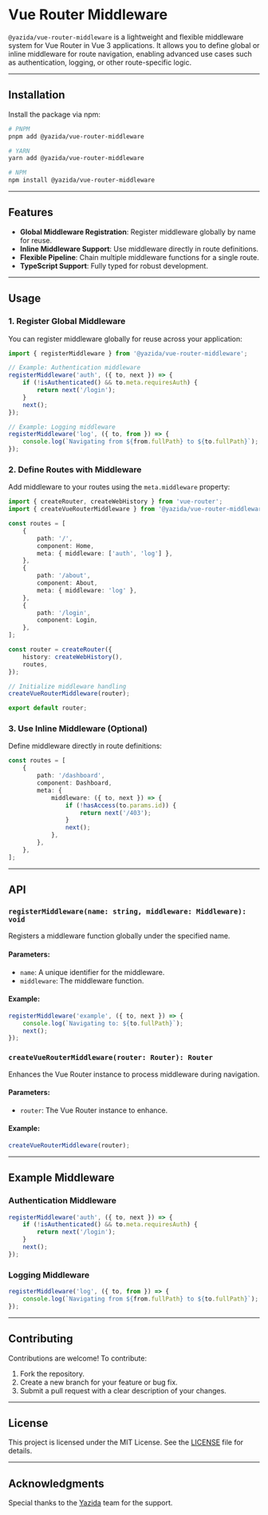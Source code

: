 # Vue Router Middleware

`@yazida/vue-router-middleware` is a lightweight and flexible middleware system for Vue Router in Vue 3 applications. It allows you to define global or inline middleware for route navigation, enabling advanced use cases such as authentication, logging, or other route-specific logic.

---

## Installation

Install the package via npm:

```bash
# PNPM
pnpm add @yazida/vue-router-middleware

# YARN
yarn add @yazida/vue-router-middleware

# NPM
npm install @yazida/vue-router-middleware
```

---

## Features

- **Global Middleware Registration**: Register middleware globally by name for reuse.
- **Inline Middleware Support**: Use middleware directly in route definitions.
- **Flexible Pipeline**: Chain multiple middleware functions for a single route.
- **TypeScript Support**: Fully typed for robust development.

---

## Usage

### 1. Register Global Middleware
You can register middleware globally for reuse across your application:

```typescript
import { registerMiddleware } from '@yazida/vue-router-middleware';

// Example: Authentication middleware
registerMiddleware('auth', ({ to, next }) => {
    if (!isAuthenticated() && to.meta.requiresAuth) {
        return next('/login');
    }
    next();
});

// Example: Logging middleware
registerMiddleware('log', ({ to, from }) => {
    console.log(`Navigating from ${from.fullPath} to ${to.fullPath}`);
});
```

### 2. Define Routes with Middleware
Add middleware to your routes using the `meta.middleware` property:

```typescript
import { createRouter, createWebHistory } from 'vue-router';
import { createVueRouterMiddleware } from '@yazida/vue-router-middleware';

const routes = [
    {
        path: '/',
        component: Home,
        meta: { middleware: ['auth', 'log'] },
    },
    {
        path: '/about',
        component: About,
        meta: { middleware: 'log' },
    },
    {
        path: '/login',
        component: Login,
    },
];

const router = createRouter({
    history: createWebHistory(),
    routes,
});

// Initialize middleware handling
createVueRouterMiddleware(router);

export default router;
```

### 3. Use Inline Middleware (Optional)
Define middleware directly in route definitions:

```typescript
const routes = [
    {
        path: '/dashboard',
        component: Dashboard,
        meta: {
            middleware: ({ to, next }) => {
                if (!hasAccess(to.params.id)) {
                    return next('/403');
                }
                next();
            },
        },
    },
];
```

---

## API

### `registerMiddleware(name: string, middleware: Middleware): void`
Registers a middleware function globally under the specified name.

#### Parameters:
- `name`: A unique identifier for the middleware.
- `middleware`: The middleware function.

#### Example:
```typescript
registerMiddleware('example', ({ to, next }) => {
    console.log(`Navigating to: ${to.fullPath}`);
    next();
});
```

### `createVueRouterMiddleware(router: Router): Router`
Enhances the Vue Router instance to process middleware during navigation.

#### Parameters:
- `router`: The Vue Router instance to enhance.

#### Example:
```typescript
createVueRouterMiddleware(router);
```

---

## Example Middleware

### Authentication Middleware
```typescript
registerMiddleware('auth', ({ to, next }) => {
    if (!isAuthenticated() && to.meta.requiresAuth) {
        return next('/login');
    }
    next();
});
```

### Logging Middleware
```typescript
registerMiddleware('log', ({ to, from }) => {
    console.log(`Navigating from ${from.fullPath} to ${to.fullPath}`);
});
```

---

## Contributing

Contributions are welcome! To contribute:
1. Fork the repository.
2. Create a new branch for your feature or bug fix.
3. Submit a pull request with a clear description of your changes.

---

## License

This project is licensed under the MIT License. See the [LICENSE](LICENSE) file for details.

---

## Acknowledgments

Special thanks to the [Yazida](https://yazida.io) team for the support.

